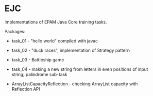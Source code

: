 # EJC
Implementations of EPAM Java Core training tasks.

Packages:
* task_01 - "hello world" compiled with javac

* task_02 - "duck races", implementation of Strategy pattern

* task_03 - Battleship game

* task_04 - making a new string from letters in even positions of input string; palindrome sub-task

* ArrayListCapacityReflection - checking ArrayList capacity with Reflection API
